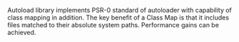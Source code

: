 Autoload library implements PSR-0 standard of autoloader with capability of class mapping in addition. The key benefit of a Class Map is that it includes files matched to their absolute system paths. Performance gains can be achieved.
